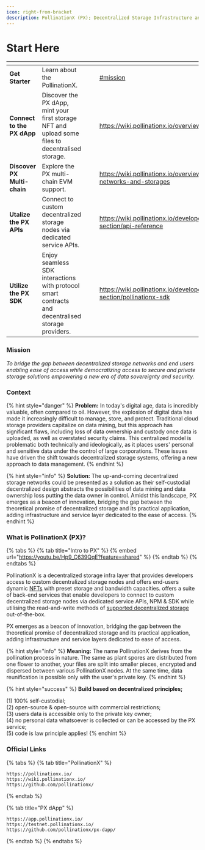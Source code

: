 ```yaml
---
icon: right-from-bracket
description: PollinationX (PX); Decentralized Storage Infrastructure and Service Layer
---
```


# Start Here

<table data-view="cards"><thead><tr><th></th><th></th><th data-hidden data-card-cover data-type="files"></th><th data-hidden></th><th data-hidden data-card-target data-type="content-ref"></th></tr></thead><tbody><tr><td><strong>Get Starter</strong></td><td>Learn about the PollinationX.</td><td></td><td></td><td><a href="start-here.md#mission">#mission</a></td></tr><tr><td><strong>Connect to the PX dApp</strong></td><td>Discover the PX dApp, mint your first storage NFT and upload some files to decentralised storage.</td><td></td><td></td><td><a href="https://wiki.pollinationx.io/overview/px-dapp">https://wiki.pollinationx.io/overview/px-dapp</a></td></tr><tr><td><strong>Discover PX Multi-chain</strong></td><td>Explore the PX multi-chain EVM support.</td><td></td><td></td><td><a href="https://wiki.pollinationx.io/overview/supported-networks-and-storages">https://wiki.pollinationx.io/overview/supported-networks-and-storages</a></td></tr><tr><td><strong>Utalize the PX APIs</strong></td><td>Connect to custom decentralized storage nodes via dedicated service APIs.</td><td></td><td></td><td><a href="https://wiki.pollinationx.io/developer-section/api-reference">https://wiki.pollinationx.io/developer-section/api-reference</a></td></tr><tr><td><strong>Utilize the PX SDK</strong></td><td>Enjoy seamless SDK interactions with protocol smart contracts and decentralised storage providers.</td><td></td><td></td><td><a href="https://wiki.pollinationx.io/developer-section/pollinationx-sdk">https://wiki.pollinationx.io/developer-section/pollinationx-sdk</a></td></tr></tbody></table>

### Mission

_To bridge the gap between decentralized storage networks and end users enabling ease of access while democratizing access to secure and private storage solutions empowering a new era of data sovereignty and security._

### Context

{% hint style="danger" %}
**Problem:** In today's digital age, data is incredibly valuable, often compared to oil. However, the explosion of digital data has made it increasingly difficult to manage, store, and protect. Traditional cloud storage providers capitalize on data mining, but this approach has significant flaws, including loss of data ownership and custody once data is uploaded, as well as overstated security claims. This centralized model is problematic both technically and ideologically, as it places users' personal and sensitive data under the control of large corporations. These issues have driven the shift towards decentralized storage systems, offering a new approach to data management.
{% endhint %}

{% hint style="info" %}
**Solution:** The up-and-coming decentralized storage networks could be presented as a solution as their self-custodial decentralized design abstracts the possibilities of data mining and data ownership loss putting the data owner in control. Amidst this landscape, PX emerges as a beacon of innovation, bridging the gap between the theoretical promise of decentralized storage and its practical application, adding infrastructure and service layer dedicated to the ease of access.&#x20;
{% endhint %}

### What is PollinationX (PX)?

{% tabs %}
{% tab title="Intro to PX" %}
{% embed url="https://youtu.be/Hp9_C639QqE?feature=shared" %}
{% endtab %}
{% endtabs %}

PollinationX is a decentralized storage infra layer that provides developers access to custom decentralized storage nodes and offers end-users dynamic [NFTs](https://wiki.pollinationx.io/overview/px-storage-nft) with preset storage and bandwidth capacities. offers a suite of back-end services that enable developers to connect to custom decentralized storage nodes via dedicated service APIs, NPM & SDK while utilising the read-and-write methods of [supported decentralized storage](../overview/supported-networks-and-storages.md) out-of-the-box.&#x20;

PX emerges as a beacon of innovation, bridging the gap between the theoretical promise of decentralized storage and its practical application, adding infrastructure and service layers dedicated to ease of access.

{% hint style="info" %}
**Meaning:** The name PollinationX derives from the pollination process in nature. The same as plant spores are distributed from one flower to another, your files are split into smaller pieces, encrypted and dispersed between various PollinationX nodes. At the same time, data reunification is possible only with the user's private key.&#x20;
{% endhint %}

{% hint style="success" %}
**Build based on decentralized principles;**

(1) 100% self-custodial;\
(2) open-source & open-source with commercial restrictions;\
(3) users data is accessible only to the private key owner; \
(4) no personal data whatsoever is collected or can be accessed by the PX service; \
(5) code is law principle applies!
{% endhint %}

### Official Links

{% tabs %}
{% tab title="PollinationX" %}
```
https://pollinationx.io/
https://wiki.pollinationx.io/
https://github.com/pollinationx/
```
{% endtab %}

{% tab title="PX dApp" %}
```
https://app.pollinationx.io/
https://testnet.pollinationx.io/
https://github.com/pollinationx/px-dapp/
```
{% endtab %}
{% endtabs %}
